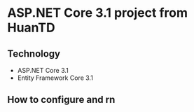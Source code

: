 ﻿# ASP.NET Core 3.1 project from HuanTD
## Technology
 - ASP.NET Core 3.1
 - Entity Framework Core 3.1
## How to configure and rn